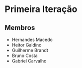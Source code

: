 # Primeira Iteração

## Membros

- Hernandes Macedo
- Heitor Galdino
- Guilherme Brandt
- Bruno Costa
- Gabriel Carvalho
